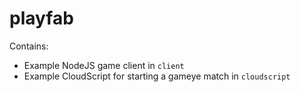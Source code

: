 # playfab

Contains:
- Example NodeJS game client in `client`
- Example CloudScript for starting a gameye match in `cloudscript`
